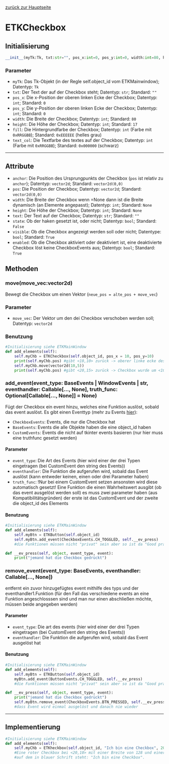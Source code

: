 [zurück zur Hauptseite](../Dokumentation)
# ETKCheckbox



## Initialisierung
```python
__init__(myTk:Tk, txt:str="", pos_x:int=0, pos_y:int=0, width:int=80, height:int=17, fill:int=0xEEEEEE, text_col:int=0x0)
```
### Parameter
* `myTk`: Das Tk-Objekt (in der Regle self.object_id vom ETKMainwindow); Datentyp: `Tk`
* `txt`: Der Text der auf der Checkbox steht; Datentyp: `str`; Standard: `""`
* `pos_x`: Die x-Position der oberen linken Ecke der Checkbox; Datentyp: `int`; Standard: `0`
* `pos_y`: Die y-Position der oberen linken Ecke der Checkbox; Datentyp: `int`; Standard: `0`
* `width`: Die Breite der Checkbox; Datentyp: `int`; Standard: `80`
* `height`: Die Höhe der Checkbox; Datentyp: `int`; Standard: `17`
* `fill`: Die Hintergrundfarbe der Checkbox; Datentyp: `int` (Farbe mit `0xRRGGBB`); Standard: `0xEEEEEE` (helles grau)
* `text_col`: Die Textfarbe des textes auf der Checkbox; Datentyp: `int` (Farbe mit `0xRRGGBB`); Standard: `0x000000` (schwarz)
---
## Attribute
* `anchor`: Die Position des Ursprungpunkts der Checkbox (`pos` ist relativ zu `anchor`); Datentyp: `vector2d`; Standard: `vector2d(0,0)`
* `pos`: Die Position der Checkbox; Datentyp: `vector2d`; Standard: `vector2d(0,0)`
* `width`: Die Breite der Checkbox wenn =None dann ist die Breite dynamisch (an Elemente angepasst); Datentyp: `int`; Standard: `None`
* `height`: Die Höhe der Checkbox; Datentyp: `int`; Standard: `None`
* `text`: Der Text auf der Checkbox; Datentyp: `str`; Standard: `""`
* `state`: Ob der haken gesetzt ist, oder nicht; Datentyp: `bool`; Standard: `False`
* `visible`: Ob die Checkbox angezeigt werden soll oder nicht; Datentype: `bool`; Standard: `True`
* `enabled`: Ob die Checkbox aktiviert oder deaktiviert ist, eine deaktivierte Checkbox löst keine CheckboxEvents aus; Datentyp: `bool`; Standard: `True`
## Methoden
### **move(move_vec:vector2d)**
Bewegt die Checkbox um einen Vektor (`neue_pos = alte_pos + move_vec`)
### Parameter
* `move_vec`: Der Vektor um den dei Checkbox verschoben werden soll; Datentyp: `vector2d`
### Benutzung
```python
#Initialisierung siehe ETKMainWindow
def add_elements(self):
    self.myChb = ETKCheckbox(self.object_id, pos_x = 10, pos_y=10)
    print(self.myChb.pos) #gibt <10,10> zurück -> oberer linke ecke des Knopfs
    self.myChb.move(vector2d(10,5))
    print(self.myChb.pos) #gibt <20,15> zurück -> Checkbox wurde um <10,5> veschoben
```
### **add_event(event_type: BaseEvents | WindowEvents | str, eventhandler: Callable[..., None], truth_func: Optional[Callable[..., None]] = None)**
Fügt der Checkbox ein event hinzu, welches eine Funktion auslöst, sobald das event auslöst. Es gibt einen Eventtyp (mehr zu Events [hier](../Events_Doku/Events)):
* `CheckboxEvents`: Events, die nur die Checkbox hat
* `BaseEvents`: Events die alle Objekte haben die eine object_id haben
* `CustomEvents`: Events die nicht auf tkinter events basieren (nur hier muss eine truthfunc gesetzt werden)
#### Parameter
* `event_type`: Die Art des Events (hier wird einer der drei Typen eingetragen (bei CustomEvent den string des Events))
* `eventhandler`: Die Funktion die aufgerufen wird, sobald das Event auslöst (kann entweder keinen, einen oder drei Parameter haben)
* `truth_func`: !Nur bei einem CustomEvent setzen ansonsten wird diese automatisch gesetzt! Eine Funktion die einen    Wahrheitswert ausgibt (ob das event ausgelöst werden soll) es muss zwei parameter haben (aus Kompatibilitätsgründen) der erste ist das CustomEvent und der zweite die object_id des Elements
#### Benutzung
```python
#Initialisierung siehe ETKMainWindow
def add_elements(self):
    self.myBtn = ETKButton(self.object_id)
    self.myBtn.add_event(CheckboxEvents.CH_TOGGLED, self.__ev_press)
    #die Funktionen müssen nicht "privat" sein aber so ist da "Good practice"

def __ev_press(self, object, event_type, event):
    print("jemand hat die Checkbox gedrückt")
```
### **remove_event(event_type: BaseEvents, eventhandler: Callable[..., None])**
entfernt ein zuvor hinzugefügtes event mithilfe des typs und der eventhandler1.Funktion (für den Fall das verschiedene events an eine Funktion angeschlosssen sind und man nur einen abschließen möchte, müssen beide angegeben werden)
#### Parameter
* `event_type`: Die art des events (hier wird einer der drei Typen eingetragen (bei CustomEvent den string des Events))
* `eventhandler`: Die Funktion die aufgerufen wird, sobald das Event ausgelöst hat
#### Benutzung
```python
#Initialisierung siehe ETKMainWindow
def add_elements(self):
    self.myBtn = ETKButton(self.object_id)
    myBtn.add_event(ButtonEvents.CH_TOGGLED, self.__ev_press)
    #die Funktionen müssen nicht "privat" sein aber so ist da "Good practice"

def __ev_press(self, object, event_type, event):
    print("jemand hat die Checkbox gedrückt")
    self.myBtn.remove_event(CheckboxEvents.BTN_PRESSED, self.__ev_press)
    #dass Event wird einmal ausgelöst und danach nie wieder
```
---
## Implementierung
```python
#Initialisierung siehe ETKMainWindow
def add_elements(self):
    self.myChb = ETKheckbox(self.object_id, "Ich bin eine Checkbox", 20, 10, 128, 32, 0xFF0000, 0x00FF00)
    #Eine roter Checkbox bei <20,10> mit einer Breite von 128 und einer Höhe von 32
    #auf dem in blauer Schrift steht: "Ich bin eine Checkbox".
```